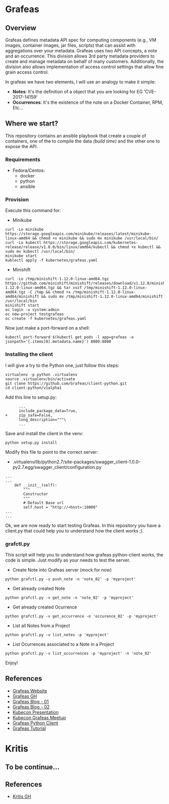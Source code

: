 # Grafeas

## Overview

Grafeas defines metadata API spec for computing components (e.g., VM images, container images, jar files, scripts) that can assist with aggregations over your metadata. Grafeas uses two API concepts, a note and an occurrence. This division allows 3rd party metadata providers to create and manage metadata on behalf of many customers. Additionally, the division also allows implementation of access control settings that allow fine grain access control.

In grafeas we have two elements, I will use an analogy to make it simple:

- **Notes**: It's the definition of a object that you are looking for EG 'CVE-2017-14159' 
- **Occurrences**: It's the existence of the note on a Docker Container, RPM, Etc... 

## Where we start?

This repository contains an ansible playbook that create a couple of containers, one of the to compile the data _(build time)_ and the other one to expose the API. 

### Requirements

- Fedora/Centos:
  - docker
  - python
  - ansible

### Provision

Execute this command for:

- Minikube
```
curl -Lo minikube https://storage.googleapis.com/minikube/releases/latest/minikube-linux-amd64 && chmod +x minikube && sudo mv minikube /usr/local/bin/
curl -Lo kubectl https://storage.googleapis.com/kubernetes-release/release/v1.8.0/bin/linux/amd64/kubectl && chmod +x kubectl && sudo mv kubectl /usr/local/bin/
minikube start
kublectl apply -f kubernetes/grafeas.yaml
```

- Minishift
```
curl -Lo /tmp/minishift-1.12.0-linux-amd64.tgz https://github.com/minishift/minishift/releases/download/v1.12.0/minishift-1.12.0-linux-amd64.tgz && tar xvzf /tmp/minishift-1.12.0-linux-amd64.tgz -C /tmp && chmod +x /tmp/minishift-1.12.0-linux-amd64/minishift && sudo mv /tmp/minishift-1.12.0-linux-amd64/minishift /usr/local/bin
minishift start
oc login -u system:admin
oc new-project testgrafeas
oc create -f kubernetes/grafeas.yaml
```

Now just make a port-forward on a shell:

```
kubectl port-forward $(kubectl get pods -l app=grafeas -o jsonpath='{.items[0].metadata.name}') 8080:8080
```

### Installing the client

I will give a try to the Python one, just follow this steps:

```
virtualenv -p python .virtualenv
source .virtualenv/bin/activate
git clone https://github.com/Grafeas/client-python.git
cd client-python/v1alpha1
```

Add this line to setup.py:

```
      ...
      include_package_data=True,
+     zip_safe=False,
      long_description="""\
      ...
```

Save and install the client in the venv:

```
python setup.py install
```

Modify this file to point to the correct server:

- .virtualenv/lib/python2.7/site-packages/swagger_client-1.0.0-py2.7.egg/swagger_client/configuration.py
```
...
...
    def __init__(self):
        """
        Constructor
        """
        # Default Base url
        self.host = "http://<host>:10000"
...
...
```

Ok, we are now ready to start testing Grafeas. In this repository you have a client.py that could help you to understand how the client works ;).

### grafctl.py

This script will help you to understand how grafeas python-client works, the code is simple. Just modify as your needs to test the server.

- Create Note into Grafeas server (mock for now)
```
python grafctl.py -v push_note -n 'note_02' -p 'myproject'
```

- Get already created Note
```
python grafctl.py -v get_note -n 'note_02' -p 'myproject'
```

- Get already created Ocurrence
```
python grafctl.py -v get_occurrence -o 'occurence_02' -p 'myproject'
```

- List all Notes from a Project
```
python grafctl.py -v list_notes -p 'myproject'
```

- List Ocurrences associated to a Note in a Project
```
python grafctl.py -v list_occurrences -p 'myproject' -n 'note_02'
```

Enjoy!

## References

- [Grafeas Website](https://grafeas.io)
- [Grafeas GH](https://github.com/Grafeas/Grafeas)
- [Grafeas Blog - 01](https://cloudplatform.googleblog.com/2017/10/introducing-grafeas-open-source-api-.html)
- [Grafeas Blog - 02](https://www.infoworld.com/article/3230462/security/what-is-grafeas-better-auditing-for-containers.html)
- [Kubecon Presentation](https://schd.ws/hosted_files/kccncna17/c6/KubeCon%202017_%20Grafeas%20BoF%202017-12-06.pdf)
- [Kubecon Grafeas Meetup](https://schd.ws/hosted_files/kccncna17/6a/KubeCon%202017_%20Grafeas%20Meet-Up%20%282017-12-08%29.pdf)
- [Grafeas Python Client](https://github.com/Grafeas/client-python)
- [Grafeas Tutorial](https://github.com/kelseyhightower/grafeas-tutorial)

# Kritis

## To be continue...

## References

- [Kritis GH](https://github.com/Grafeas/Grafeas/blob/master/case-studies/binary-authorization.md)
